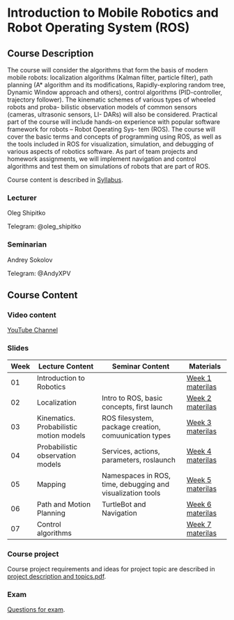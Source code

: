 # Introduction to Mobile Robotics and Robot Operating System (ROS)

## Course Description
The course will consider the algorithms that form the basis of modern mobile robots: localization algorithms (Kalman filter, particle filter), path planning (A* algorithm and its modifications, Rapidly-exploring random tree, Dynamic Window approach and others), control algorithms (PID-controller, trajectory follower). The kinematic schemes of various types of wheeled robots and proba- bilistic observation models of common sensors (cameras, ultrasonic sensors, LI- DARs) will also be considered. Practical part of the course will include hands-on experience with popular software framework for robots – Robot Operating Sys- tem (ROS). The course will cover the basic terms and concepts of programming using ROS, as well as the tools included in ROS for visualization, simulation, and debugging of various aspects of robotics software. As part of team projects and homework assignments, we will implement navigation and control algorithms and test them on simulations of robots that are part of ROS.

Course content is described in [Syllabus](https://github.com/oleg-Shipitko/hse_intro_to_mobile_robotics_and_ROS/blob/master/Syllabus.pdf).

### Lecturer 
Oleg Shipitko

Telegram: @oleg_shipitko

### Seminarian
Andrey Sokolov

Telegram: @AndyXPV

## Course Content

### Video content
[YouTube Channel](https://www.youtube.com/playlist?list=PL2PmRem6srUkMdGYdtELvFG2ttZsGZPUi)

### Slides
| Week | Lecture Content | Seminar Content | Materials |
| --- | --- | --- | --- |
|01|Introduction to Robotics|  | [Week 1 materilas](https://github.com/oleg-Shipitko/Intro_to_mobile_robotics_and_ROS/tree/master/week01_introduction) |
|02|Localization| Intro to ROS, basic concepts, first launch | [Week 2 materilas](https://github.com/oleg-Shipitko/Intro_to_mobile_robotics_and_ROS/tree/master/week02_localization) |
|03|Kinematics. Probabilistic motion models| ROS filesystem, package creation, comuunication types | [Week 3 materilas](https://github.com/oleg-Shipitko/Intro_to_mobile_robotics_and_ROS/tree/master/week03_motion_models) |
|04|Probabilistic observation models| Services, actions, parameters, roslaunch | [Week 4 materilas](https://github.com/oleg-Shipitko/hse_intro_to_mobile_robotics_and_ROS/tree/master/week04_observation_models) | 
|05|Mapping| Namespaces in ROS, time, debugging and visualization tools | [Week 5 materilas](https://github.com/oleg-Shipitko/hse_intro_to_mobile_robotics_and_ROS/tree/master/week05_mapping) |
|06|Path and Motion Planning| TurtleBot and Navigation| [Week 6 materilas](https://github.com/oleg-Shipitko/hse_intro_to_mobile_robotics_and_ROS/tree/master/week06_path_planning) |
|07|Control algorithms|| [Week 7 materilas](https://github.com/oleg-Shipitko/hse_intro_to_mobile_robotics_and_ROS/tree/master/week07_control_algorithms) |


### Course project
Course project requirements and ideas for project topic are described in [project description and topics.pdf](https://github.com/oleg-Shipitko/hse_intro_to_mobile_robotics_and_ROS/blob/master/project%20description%20and%20topics.pdf).

### Exam
[Questions for exam](https://github.com/oleg-Shipitko/hse_intro_to_mobile_robotics_and_ROS/blob/master/exam_questions.pdf).
